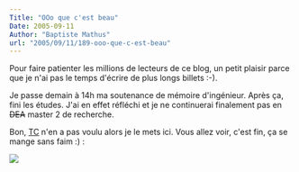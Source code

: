 ```yaml
---
Title: "OOo que c'est beau"
Date: 2005-09-11
Author: "Baptiste Mathus"
url: "2005/09/11/189-ooo-que-c-est-beau"
---
```




Pour faire patienter les millions de lecteurs de ce blog, un petit
plaisir parce que je n'ai pas le temps d'écrire de plus longs
billets :-).

Je passe demain à 14h ma soutenance de mémoire d'ingénieur. Après ça,
fini les études. J'ai en effet réfléchi et je ne continuerai finalement
pas en ~~DEA~~ master 2 de recherche.

Bon, [TC](http://totalementcretin.apinc.org) n'en a pas voulu alors je
le mets ici. Vous allez voir, c'est fin, ça se mange sans faim :) :

![](/dotclear/images/tcOOo.png)

